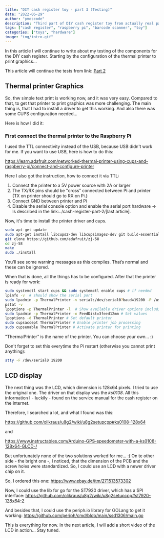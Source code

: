 ```yaml
---
title: "DIY cash register toy - part 3 (Testing)"
date: "2022-06-29"
author: "pmoscode"
description: "Third part of DIY cash register toy from actually real parts. Doing more testing..."
tags: ["cash register", "raspberry pi", "barcode scanner", "toy"]
categories: ["toys", "hardware"]
image: "img/intro.gif"
---
```


In this article I will continue to write about my testing of the components for the DIY cash register. Starting by the configuration of the thermal printer to print graphics...

<!--more-->

This article will continue the tests from link: [Part 2](../cash-register-part-2/)

## Thermal printer Graphics

So, thw simple text print is working now, and it was very easy. Compared to that, to get that printer to print graphics was more challenging.
The main thing is, that I had to install a driver to get this working. And also there was some CUPS configuration needed...

Here is how I did it:

### First connect the thermal printer to the Raspberry Pi

I used the TTL connectivity instead of the USB, because USB didn't work for me. If you want to use USB, here is how to do this:

https://learn.adafruit.com/networked-thermal-printer-using-cups-and-raspberry-pi/connect-and-configure-printer

Here I also got the instruction, how to connect it via TTL:

1. Connect the printer to a 5V power source with 2A or larger
2. The TX/RX pins should be "cross" connected between Pi and printer (TX on printer should go to RX on Pi.)
3. Connect GND between printer and Pi
4. Disable the serial console option and enable the serial port hardware -> Is described in the link:../cash-register-part-2/[last article].

Now, it's time to install the printer driver and cups.

```bash
sudo apt-get update
sudo apt-get install libcups2-dev libcupsimage2-dev git build-essential cups system-config-printer
git clone https://github.com/adafruit/zj-58
cd zj-58
make
sudo ./install
```

You’ll see some warning messages as this compiles. That’s normal and these can be ignored.

When that is done, all the things has to be configured. After that the printer is ready for work:

```bash
sudo systemctl start cups && sudo systemctl enable cups # if needed
lpinfo -v  # should show the serial port
sudo lpadmin -p ThermalPrinter -v serial:/dev/serial0?baud=19200 -P /usr/share/cups/model/zjiang/ZJ-58.ppd  # Add printer to cups
pstat -v
lpoptions -p ThermalPrinter -l  # Show available driver options including possible values
sudo lpadmin -p ThermalPrinter -o FeedDist=3feed12mm # Set values
lpoptions -d ThermalPrinter # Set default printer
sudo cupsaccept ThermalPrinter # Enable printer job processing
sudo cupsenable ThermalPrinter # Activate printer for printing
```

"ThermalPrinter" is the name of the printer. You can choose your own... :)

Don't forget to set this everytime the Pi restart (otherwise you cannot print anything):

```bash
stty -F /dev/serial0 19200
```


## LCD display

The next thing was the LCD, which dimension is 128x64 pixels. I tried to use the original one.
The driver on that display was the *ks0108*. All this information I - luckily - found on the service manual for the cash register on the internet.

Therefore, I searched a lot, and what I found was this:

https://github.com/olikraus/u8g2/wiki/u8g2setupcpp#ks0108-128x64

and

https://www.instructables.com/Arduino-GPS-speedometer-with-a-ks0108-128x64-GLCD-/

But unfortunately none of the two solutions worked for me... :(
On te other side - the bright one -, I noticed, that the dimension of the PCB and the screw holes were standardized. So, I could use an LCD with a newer driver chip on it.

So, I ordered this one: https://www.ebay.de/itm/271513573302

Now, I could use the lib for go for the ST7920 driver, which has a SPI interface: https://github.com/olikraus/u8g2/wiki/u8g2setupcpp#st7920-128x64-2

And besides that, I could use the periph.io library for GOLang to get it working: https://github.com/periph/cmd/blob/main/ssd1306/main.go

This is everything for now. In the next article, I will add a short video of the LCD in action... Stay tuned.

